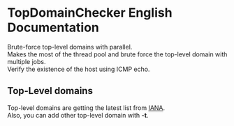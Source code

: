 # TopDomainChecker English Documentation

Brute-force top-level domains with parallel.  
Makes the most of the thread pool and brute force the top-level domain with multiple jobs.  
Verify the existence of the host using ICMP echo.

## Top-Level domains

Top-level domains are getting the latest list from [IANA](https://data.iana.org/TLD/tlds-alpha-by-domain.txt).  
Also, you can add other top-level domain with **-t**.
